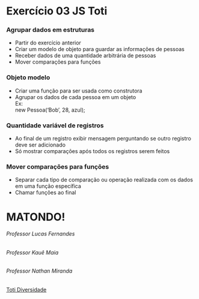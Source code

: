 # Exercício 03 JS Toti

### Agrupar dados em estruturas
- Partir do exercício anterior
- Criar um modelo de objeto para guardar as informações de pessoas
- Receber dados de uma quantidade arbitrária de pessoas
- Mover comparações para funções

### Objeto modelo
- Criar uma função para ser usada como construtora
- Agrupar os dados de cada pessoa em um objeto  
Ex:  
new Pessoa(‘Bob’, 28, azul);

### Quantidade variável de registros
- Ao final de um registro exibir mensagem perguntando se outro registro
deve ser adicionado
- Só mostrar comparações após todos os registros serem feitos

### Mover comparações para funções
- Separar cada tipo de comparação ou operação realizada com os dados
em uma função específica
- Chamar funções ao final

# MATONDO! 
###### Professor Lucas Fernandes  
###### Professor Kauê Maia  
###### Professor Nathan Miranda  
[Toti Diversidade](https://totidiversidade.com.br/)